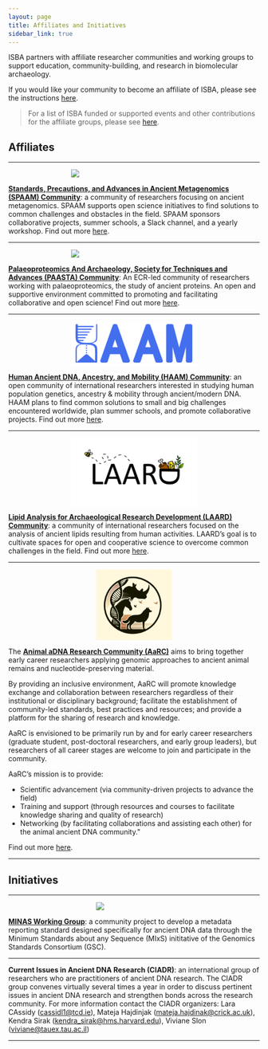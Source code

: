```yaml
---
layout: page
title: Affiliates and Initiatives
sidebar_link: true
---
```


ISBA partners with affiliate researcher communities and working groups to support education, community-building, and research in biomolecular archaeology.

If you would like your community to become an affiliate of ISBA, please see the instructions [here](/new-affiliates).

> For a list of ISBA funded or supported events and other contributions for the affiliate groups, please see [here](funding).

## Affiliates

---

<img href="" width="50%" style="display: block; margin-left: auto; margin-right: auto; width: 50%;" src="https://github.com/SPAAM-community/spaam-community.github.io/raw/master/assets/media/SPAAM-Logo-Full-Colour.svg">

[**Standards, Precautions, and Advances in Ancient Metagenomics (SPAAM) Community**](https://spaam-community.github.io/about/): a community of researchers focusing on ancient metagenomics. SPAAM supports open science initiatives to find solutions to common challenges and obstacles in the field. SPAAM sponsors collaborative projects, summer schools, a Slack channel, and a yearly workshop. Find out more [here](https://spaam-community.github.io/projects/).

---

<img href="" width="50%" style="display: block; margin-left: auto; margin-right: auto; width: 50%;" src="https://paasta-community.github.io/assets/media/PAASTA-Logo-Full-Colour.png">

[**Palaeoproteomics And Archaeology, Society for Techniques and Advances (PAASTA) Community**](https://paasta-community.github.io/about/): An ECR-led community of researchers working with palaeoproteomics, the study of ancient proteins. An open and supportive environment committed to promoting and facilitating collaborative and open science! Find out more [here](https://paasta-community.github.io/about/).

---

<img href="https://haam-community.github.io/"  style="display: block; margin-left: auto; margin-right: auto; width: 50%;" src="https://github.com/haam-community/haam-community.github.io/raw/main/assets/media/HAAM_Blue.svg">

[**Human Ancient DNA, Ancestry, and Mobility (HAAM) Community**](https://haam-community.github.io/): an open community of international researchers interested in studying human population genetics, ancestry & mobility through ancient/modern DNA. HAAM plans to find common solutions to small and big challenges encountered worldwide, plan summer schools, and promote collaborative projects. Find out more [here](https://haam-community.github.io/).

---

<img href="https://laardcommunity.github.io/"  style="display: block; margin-left: auto; margin-right: auto; width: 50%;" src="https://github.com/LaardCommunity/LaardCommunity.github.io/raw/master/assets/media/LOGO3.png">

[**Lipid Analysis for Archaeological Research Development (LAARD) Community**](https://laardcommunity.github.io/): a community of international researchers focused on the analysis of ancient lipids resulting from human activities. LAARD’s goal is to cultivate spaces for open and cooperative science to overcome common challenges in the field. Find out more [here](https://laardcommunity.github.io/).

---

<img href="https://www.animal-adna.org/"  style="display: block; margin-left: auto; margin-right: auto; width: 30%;" src="https://github.com/Animal-aDNA-Research-Community/AaRC.github.io/raw/master/assets/media/AaRC_temp_logo.jpg">

The [**Animal aDNA Research Community (AaRC)**](https://www.animal-adna.org/) aims to bring together early career researchers applying genomic approaches to ancient animal remains and nucleotide-preserving material.

By providing an inclusive environment, AaRC will promote knowledge exchange and collaboration between researchers regardless of their institutional or disciplinary background; facilitate the establishment of community-led standards, best practices and resources; and provide a platform for the sharing of research and knowledge.

AaRC is envisioned to be primarily run by and for early career researchers (graduate student, post-doctoral researchers, and early group leaders), but researchers of all career stages are welcome to join and participate in the community.

AaRC’s mission is to provide:

- Scientific advancement (via community-driven projects to advance the field)
- Training and support (through resources and courses to facilitate knowledge sharing and quality of research)
- Networking (by facilitating collaborations and assisting each other) for the animal ancient DNA community."

Find out more [here](https://www.animal-adna.org/).

---

## Initiatives

---

<img href="http://www.mixs-minas.org/" style="display: block; margin-left: auto; margin-right: auto; width: 30%;" src="http://www.mixs-minas.org/assets/images/logos/minas-logo-flat.png">

[**MINAS Working Group**](http://www.mixs-minas.org/): a community project to develop a metadata reporting standard designed specifically for ancient DNA data through the Minimum Standards about any Sequence (MIxS) inititative of the Genomics Standards Consortium (GSC).

---

**Current Issues in Ancient DNA Research (CIADR)**: an international group of researchers who are practitioners of ancient DNA research. The CIADR group convenes virtually several times a year in order to discuss pertinent issues in ancient DNA research and strengthen bonds across the research community. For more information contact the CIADR organizers: Lara CAssidy (cassidl1@tcd.ie), Mateja Hajdinjak (mateja.hajdinak@crick.ac.uk), Kendra Sirak (kendra_sirak@hms.harvard.edu), Viviane Slon (viviane@tauex.tau.ac.il)

---
